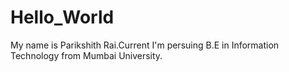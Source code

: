 # Hello_World
My name is Parikshith Rai.Current I'm persuing B.E in Information Technology from Mumbai University.

